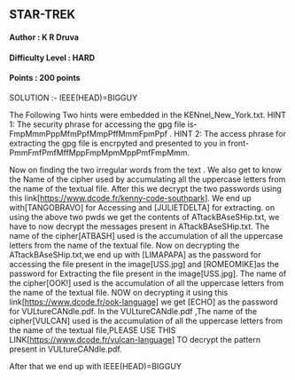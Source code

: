 ## STAR-TREK
#### Author : K R Druva
#### Difficulty Level : HARD
#### Points : 200 points


SOLUTION :- IEEE(HEAD)=BIGGUY

The Following Two hints were embedded in the KENnel_New_York.txt.
HINT 1:
The security phrase for accessing the gpg file is-FmpMmmPppMfmPpfMmpPffMmmFpmPpf .
HINT 2:
The access phrase for extracting the gpg file is encrpyted and presented to you in front-PmmFmfPmfMffMppFmpMpmMppPmfFmpMmm.

Now on finding the two irregular words from the text .
We also get to know the Name of the cipher used by accumulating all the uppercase letters from the name of the textual file.
After this we decrypt the two passwords using this link[https://www.dcode.fr/kenny-code-southpark].
We end up with[TANGOBRAVO] for Accessing and [JULIETDELTA] for extracting.
on using the above two pwds we get the contents of ATtackBAseSHip.txt,
we have to now decrypt the messages present in ATtackBAseSHip.txt.
The name of the cipher[ATBASH] used is the accumulation of all the uppercase letters from the name of the textual file.
Now on decrypting the ATtackBAseSHip.txt,we end up with [LIMAPAPA] as the password for accessing the file present in the image[USS.jpg] and [ROMEOMIKE]as the password for Extracting  the file present in the image[USS.jpg].
The name of the cipher[OOK!] used is the accumulation of all the uppercase letters from the name of the textual file.
NOW on decrypting it using this link[https://www.dcode.fr/ook-language] we get [ECHO] as the password for VULtureCANdle.pdf.
In the VULtureCANdle.pdf ,The name of the cipher[VULCAN] used is the accumulation of all the uppercase letters from the name of the textual file,PLEASE USE THIS LINK[https://www.dcode.fr/vulcan-language] TO decrypt the pattern present in VULtureCANdle.pdf.

After that we end up with IEEE(HEAD)=BIGGUY